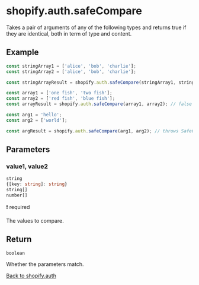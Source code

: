 # shopify.auth.safeCompare

Takes a pair of arguments of any of the following types and returns true if they are identical, both in term of type and content.

## Example

```ts
const stringArray1 = ['alice', 'bob', 'charlie'];
const stringArray2 = ['alice', 'bob', 'charlie'];

const stringArrayResult = shopify.auth.safeCompare(stringArray1, stringArray2); // true

const array1 = ['one fish', 'two fish'];
const array2 = ['red fish', 'blue fish'];
const arrayResult = shopify.auth.safeCompare(array1, array2); // false

const arg1 = 'hello';
const arg2 = ['world'];

const argResult = shopify.auth.safeCompare(arg1, arg2); // throws SafeCompareError due to argument type mismatch
```

## Parameters

### value1, value2

```ts
string
{[key: string]: string}
string[]
number[]
```

:exclamation: required

The values to compare.

## Return

`boolean`

Whether the parameters match.

[Back to shopify.auth](./README.md)
